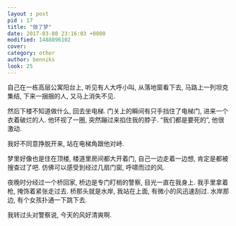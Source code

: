 ```yaml
---
layout : post
pid : 17
title: "做了梦"
date: 2017-03-08 23:16:03 +0800
modified: 1488896102
cover: 
category: other
author: benniks
look: 25
---
```

自己在一栋高层公寓阳台上, 听见有人大呼小叫, 从落地窗看下去, 马路上一列坦克集结, 下来一捆捆的人, 又马上消失不见. 

然后下楼不知道做什么, 回去坐电梯. 门关上的瞬间有只手挡住了电梯门, 进来一个衣着破烂的人. 
他环视了一圈, 突然蹦过来掐住我的脖子.
“我们都是要死的”, 他很激动.

我好不同意挣脱开来, 站在电梯角跟他对峙.

梦里好像也是住在顶楼, 楼道里房间都大开着门,  自己一边走着一边想, 肯定是都被搜查过了吧.
仿佛可以感受到经过几扇门窗, 呼啸而过的风.

夜晚时分经过一个桥回家, 桥边是专门盯梢的警察, 目光一直在我身上. 我手里拿着枪, 掩饰着紧张走过去.
桥那头就是水岸, 我站在上面, 有微小的风迅速刮过.
水岸那边, 有个女孩扑通一下跳下去.

我转过头对警察说, 今天的风好清爽啊. 
